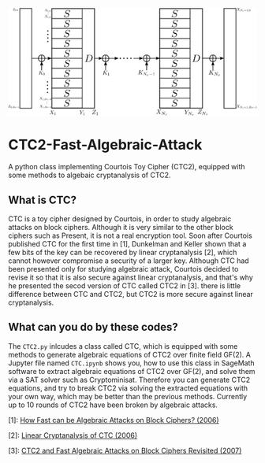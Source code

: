 ![CTC(B = 10, Nr)](https://github.com/hadipourh/CTC2-Fast-Algebraic-Attack/blob/master/Pictures/CTC_10.svg)
# CTC2-Fast-Algebraic-Attack
A python class implementing Courtois Toy Cipher (CTC2), equipped with some methods to algebaic cryptanalysis of CTC2.

## What is CTC?

CTC is a toy cipher designed by Courtois, in order to study algebraic attacks on block ciphers. Although it is very similar to the other block ciphers such as Present, it is not a real encryption tool. Soon after Courtois published CTC for the first time in [1], Dunkelman and Keller shown that a few bits of the key can be recovered by linear cryptanalysis [2], which cannot however compromise a security of a larger key. Although CTC had been presented only for studying algebraic attack, Courtois decided to revise it so that it is also secure against linear cryptanalysis, and that's why he presented the secod version of CTC called CTC2 in [3]. there is little difference between CTC and CTC2,  but CTC2 is more secure against linear cryptanalysis.

## What can you do by these codes?

The ``CTC2.py`` inlcudes a class called CTC, which is equipped with some methods to generate algebraic equations of CTC2 over  finite field GF(2). A Jupyter file named ``CTC.ipynb`` shows you, how to use this class in SageMath software to extract algebraic equations of CTC2 over GF(2), and solve them via a SAT solver such as Cryptominisat. Therefore you can generate CTC2 equations, and try to break CTC2 via solving the extracted equations with your own way, which may be better than the previous methods. Currently up to 10 rounds of CTC2 have been broken by algebraic attacks.

[1]: [How Fast can be Algebraic Attacks on Block Ciphers? (2006)](https://eprint.iacr.org/2006/168)

[2]: [Linear Cryptanalysis of CTC (2006)](https://eprint.iacr.org/2006/250)

[3]: [CTC2 and Fast Algebraic Attacks on Block Ciphers Revisited (2007)](https://eprint.iacr.org/2007/152)
